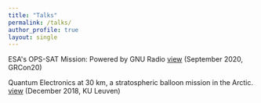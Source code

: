 ```yaml
---
title: "Talks"
permalink: /talks/
author_profile: true
layout: single
---
```


ESA's OPS-SAT Mission: Powered by GNU Radio
[view](https://youtu.be/sFqIkXxhc14?t=11089) (September 2020, GRCon20)

Quantum Electronics at 30 km, a stratospheric balloon mission in the Arctic.
[view](/media/talks/quantum_elecs_20181207.pdf) (December 2018, KU Leuven) 
